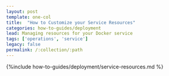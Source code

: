 ```yaml
---
layout: post
template: one-col
title:  "How to Customize your Service Resources"
categories: how-to-guides/deployment
lead: Managing resources for your Docker service
tags: ['operations', 'service']
legacy: false
permalink: /:collection/:path
---
```


{%include how-to-guides/deployment/service-resources.md %}